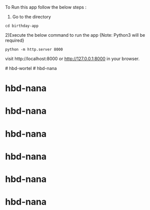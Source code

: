 To Run this app follow the below steps :

1) Go to the directory 
```
cd birthday-app
```

2)Execute the below command to run the app {Note: Python3 will be required}

```
python -m http.server 8000
```

visit http://localhost:8000 or http://127.0.0.1:8000 in your browser.

#   h b d - w o r t e l  
 # hbd-nana
# hbd-nana
# hbd-nana
# hbd-nana
# hbd-nana
# hbd-nana
# hbd-nana
